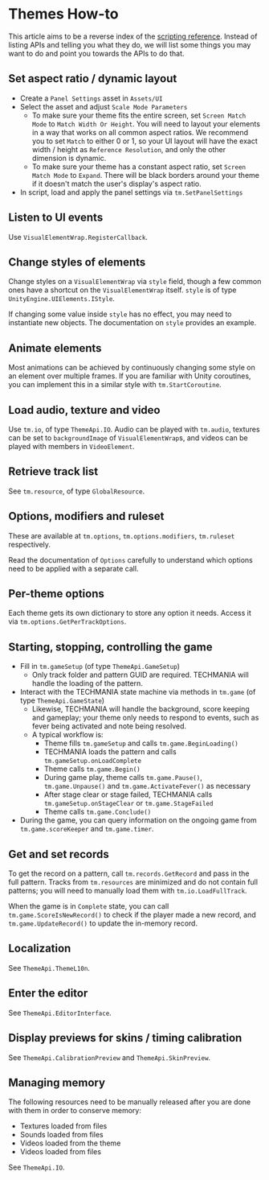 # Themes How-to
This article aims to be a reverse index of the [scripting reference](Scripting_reference.md). Instead of listing APIs and telling you what they do, we will list some things you may want to do and point you towards the APIs to do that.

## Set aspect ratio / dynamic layout

* Create a `Panel Settings` asset in `Assets/UI`
* Select the asset and adjust `Scale Mode Parameters`
  * To make sure your theme fits the entire screen, set `Screen Match Mode` to `Match Width Or Height`. You will need to layout your elements in a way that works on all common aspect ratios. We recommend you to set `Match` to either 0 or 1, so your UI layout will have the exact width / height as `Reference Resolution`, and only the other dimension is dynamic.
  * To make sure your theme has a constant aspect ratio, set `Screen Match Mode` to `Expand`. There will be black borders around your theme if it doesn't match the user's display's aspect ratio.
* In script, load and apply the panel settings via `tm.SetPanelSettings`

## Listen to UI events

Use `VisualElementWrap.RegisterCallback`.

## Change styles of elements

Change styles on a `VisualElementWrap` via `style` field, though a few common ones have a shortcut on the `VisualElementWrap` itself. `style` is of type `UnityEngine.UIElements.IStyle`.

If changing some value inside `style` has no effect, you may need to instantiate new objects. The documentation on `style` provides an example.

## Animate elements

Most animations can be achieved by continuously changing some style on an element over multiple frames. If you are familiar with Unity coroutines, you can implement this in a similar style with `tm.StartCoroutine`.

## Load audio, texture and video

Use `tm.io`, of type `ThemeApi.IO`. Audio can be played with `tm.audio`, textures can be set to `backgroundImage` of `VisualElementWrap`s, and videos can be played with members in `VideoElement`.

## Retrieve track list

See `tm.resource`, of type `GlobalResource`.

## Options, modifiers and ruleset

These are available at `tm.options`, `tm.options.modifiers`, `tm.ruleset` respectively.

Read the documentation of `Options` carefully to understand which options need to be applied with a separate call.

## Per-theme options

Each theme gets its own dictionary to store any option it needs. Access it via `tm.options.GetPerTrackOptions`.

## Starting, stopping, controlling the game

* Fill in `tm.gameSetup` (of type `ThemeApi.GameSetup`)
  * Only track folder and pattern GUID are required. TECHMANIA will handle the loading of the pattern.
* Interact with the TECHMANIA state machine via methods in `tm.game` (of type `ThemeApi.GameState`)
  * Likewise, TECHMANIA will handle the background, score keeping and gameplay; your theme only needs to respond to events, such as fever being activated and note being resolved.
  * A typical workflow is:
    * Theme fills `tm.gameSetup` and calls `tm.game.BeginLoading()`
    * TECHMANIA loads the pattern and calls `tm.gameSetup.onLoadComplete`
    * Theme calls `tm.game.Begin()`
    * During game play, theme calls `tm.game.Pause()`, `tm.game.Unpause()` and `tm.game.ActivateFever()` as necessary
    * After stage clear or stage failed, TECHMANIA calls `tm.gameSetup.onStageClear` or `tm.game.StageFailed`
    * Theme calls `tm.game.Conclude()`
* During the game, you can query information on the ongoing game from `tm.game.scoreKeeper` and `tm.game.timer`.

## Get and set records

To get the record on a pattern, call `tm.records.GetRecord` and pass in the full pattern. Tracks from `tm.resources` are minimized and do not contain full patterns; you will need to manually load them with `tm.io.LoadFullTrack`.

When the game is in `Complete` state, you can call `tm.game.ScoreIsNewRecord()` to check if the player made a new record, and `tm.game.UpdateRecord()` to update the in-memory record.

## Localization

See `ThemeApi.ThemeL10n`.

## Enter the editor

See `ThemeApi.EditorInterface`.

## Display previews for skins / timing calibration

See `ThemeApi.CalibrationPreview` and `ThemeApi.SkinPreview`.

## Managing memory

The following resources need to be manually released after you are done with them in order to conserve memory:
* Textures loaded from files
* Sounds loaded from files
* Videos loaded from the theme
* Videos loaded from files

See `ThemeApi.IO`.